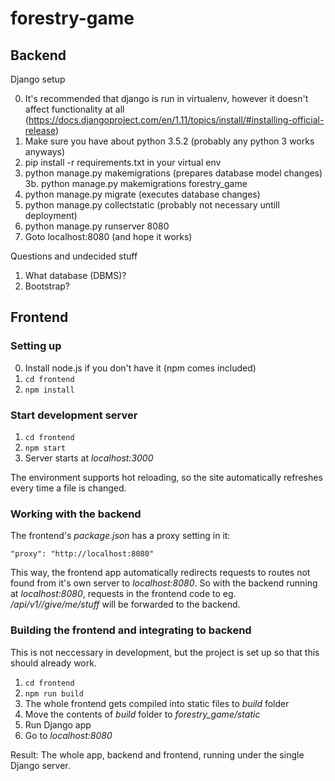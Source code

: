 # forestry-game

## Backend
Django setup

0. It's recommended that django is run in virtualenv, however it doesn't affect functionality at all (https://docs.djangoproject.com/en/1.11/topics/install/#installing-official-release)
1. Make sure you have about python 3.5.2 (probably any python 3 works anyways)
2. pip install -r requirements.txt in your virtual env
3. python manage.py makemigrations (prepares database model changes)
3b. python manage.py makemigrations forestry_game
4. python manage.py migrate (executes database changes)
5. python manage.py collectstatic (probably not necessary untill deployment)
6. python manage.py runserver 8080
7. Goto localhost:8080 (and hope it works)

Questions and undecided stuff

1. What database (DBMS)?
2. Bootstrap?

## Frontend

### Setting up
0. Install node.js if you don't have it (npm comes included)
1. `cd frontend`
2. `npm install`

### Start development server
1. `cd frontend`
2. `npm start`
3. Server starts at _localhost:3000_

The environment supports hot reloading, so the site automatically refreshes every time a file is changed.

### Working with the backend
The frontend's _package.json_ has a proxy setting in it:

`"proxy": "http://localhost:8080"`

This way, the frontend app automatically redirects requests to routes not found from it's own server to _localhost:8080_. So with the backend running at _localhost:8080_, requests in the frontend code to eg. _/api/v1//give/me/stuff_ will be forwarded to the backend.

### Building the frontend and integrating to backend
This is not neccessary in development, but the project is set up so that this should already work.
1. `cd frontend`
2. `npm run build`
3. The whole frontend gets compiled into static files to _build_ folder
4. Move the contents of _build_ folder to _forestry_game/static_
5. Run Django app
6. Go to _localhost:8080_

Result: The whole app, backend and frontend, running under the single Django server.
